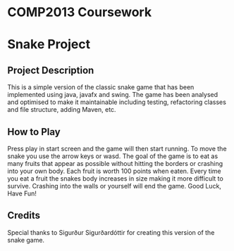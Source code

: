 # COMP2013 Coursework

# Snake Project

## Project Description
This is a simple version of the classic snake game that has been implemented using java, javafx and swing. The game has 
been analysed and optimised to make it maintainable including testing, refactoring classes and file structure, adding 
Maven, etc.

## How to Play
Press play in start screen and the game will then start running. To move the snake you use the arrow keys or wasd. 
The goal of the game is to eat as many fruits that appear as possible without hitting the borders or crashing into your 
own body. Each fruit is worth 100 points when eaten. Every time you eat a fruit the snakes body increases in size making
it more difficult to survive. Crashing into the walls or yourself will end the game. Good Luck, Have Fun!

## Credits
Special thanks to Sigurður Sigurðardóttir for creating this version of the snake game.